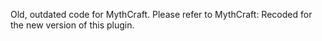 Old, outdated code for MythCraft. Please refer to MythCraft: Recoded for the new version of this plugin.

